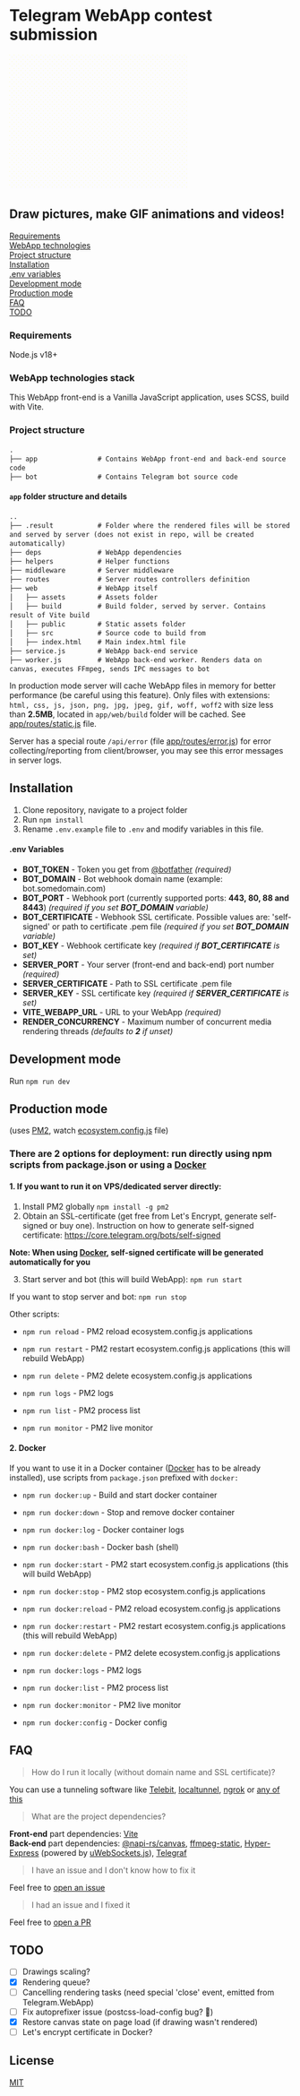 # Telegram WebApp contest submission

![GIF example](https://github.com/piliugin-anton/telegram-webapp-contest/blob/master/app/web/public/example.gif?raw=true)

## Draw pictures, make GIF animations and videos!

[Requirements](#requirements)  
[WebApp technologies](#webapp-technologies)  
[Project structure](#project-structure)  
[Installation](#installation)  
[.env variables](#env-variables)  
[Development mode](#development-mode)  
[Production mode](#production-mode)  
[FAQ](#faq)  
[TODO](#todo)  

### Requirements

Node.js v18+

### WebApp technologies stack

This WebApp front-end is a Vanilla JavaScript application, uses SCSS, build with Vite.  

### Project structure
    .
    ├── app               # Contains WebApp front-end and back-end source code
    ├── bot               # Contains Telegram bot source code

#### `app` folder structure and details
    ..
    ├── .result           # Folder where the rendered files will be stored and served by server (does not exist in repo, will be created automatically)
    ├── deps              # WebApp dependencies
    ├── helpers           # Helper functions
    ├── middleware        # Server middleware
    ├── routes            # Server routes controllers definition
    ├── web               # WebApp itself
    │   ├── assets        # Assets folder
    │   ├── build         # Build folder, served by server. Contains result of Vite build
    │   ├── public        # Static assets folder
    │   ├── src           # Source code to build from
    │   ├── index.html    # Main index.html file
    ├── service.js        # WebApp back-end service
    ├── worker.js         # WebApp back-end worker. Renders data on canvas, executes FFmpeg, sends IPC messages to bot

In production mode server will cache WebApp files in memory for better performance (be careful using this feature). Only files with extensions: `html, css, js, json, png, jpg, jpeg, gif, woff, woff2` with size less than **2.5MB**, located in `app/web/build` folder will be cached. See [app/routes/static.js](app/routes/static.js) file.  

Server has a special route `/api/error` (file [app/routes/error.js](./app/routes/error.js)) for error collecting/reporting from client/browser, you may see this error messages in server logs.

## Installation

1. Clone repository, navigate to a project folder
2. Run `npm install`
3. Rename `.env.example` file to `.env` and modify variables in this file.

#### .env Variables

- **BOT_TOKEN** - Token you get from [@botfather](https://t.me/botfather) *(required)*
- **BOT_DOMAIN** - Bot webhook domain name (example: bot.somedomain.com)
- **BOT_PORT** - Webhook port (currently supported ports: **443, 80, 88 and 8443**) *(required if you set **BOT_DOMAIN** variable)*
- **BOT_CERTIFICATE** - Webhook SSL certificate. Possible values are: 'self-signed' or path to certificate .pem file *(required if you set **BOT_DOMAIN** variable)*
- **BOT_KEY** - Webhook certificate key *(required if **BOT_CERTIFICATE** is set)*
- **SERVER_PORT** - Your server (front-end and back-end) port number *(required)*
- **SERVER_CERTIFICATE** - Path to SSL certificate .pem file
- **SERVER_KEY** - SSL certificate key *(required if **SERVER_CERTIFICATE** is set)*
- **VITE_WEBAPP_URL** - URL to your WebApp *(required)*
- **RENDER_CONCURRENCY** - Maximum number of concurrent media rendering threads *(defaults to **2** if unset)*

## Development mode

Run ```npm run dev```  


## Production mode  

(uses [PM2](https://pm2.keymetrics.io/), watch [ecosystem.config.js](./ecosystem.config.js) file)

### There are 2 options for deployment: run directly using npm scripts from package.json or using a [Docker](#2-docker)

#### 1. If you want to run it on VPS/dedicated server directly:

1. Install PM2 globally ```npm install -g pm2```
2. Obtain an SSL-certificate (get free from Let's Encrypt, generate self-signed or buy one). Instruction on how to generate self-signed certificate: https://core.telegram.org/bots/self-signed   

**Note: When using [Docker](#2-docker), self-signed certificate will be generated automatically for you**  

3. Start server and bot (this will build WebApp): ```npm run start```

If you want to stop server and bot: ```npm run stop```

Other scripts:  

 - ```npm run reload``` - PM2 reload ecosystem.config.js applications

 - ```npm run restart``` - PM2 restart ecosystem.config.js applications (this will rebuild WebApp)

 - ```npm run delete``` - PM2 delete ecosystem.config.js applications

 - ```npm run logs``` - PM2 logs

 - ```npm run list``` - PM2 process list

 - ```npm run monitor``` - PM2 live monitor

#### 2. Docker

If you want to use it in a Docker container ([Docker](https://www.docker.com) has to be already installed), use scripts from `package.json` prefixed with `docker:`

 - ```npm run docker:up``` - Build and start docker container

 - ```npm run docker:down``` - Stop and remove docker container

 - ```npm run docker:log``` - Docker container logs

 - ```npm run docker:bash``` - Docker bash (shell)

 - ```npm run docker:start``` - PM2 start ecosystem.config.js applications (this will build WebApp)

 - ```npm run docker:stop``` - PM2 stop ecosystem.config.js applications

 - ```npm run docker:reload``` - PM2 reload ecosystem.config.js applications

 - ```npm run docker:restart``` - PM2 restart ecosystem.config.js applications (this will rebuild WebApp)

 - ```npm run docker:delete``` - PM2 delete ecosystem.config.js applications

 - ```npm run docker:logs``` - PM2 logs

 - ```npm run docker:list``` - PM2 process list

 - ```npm run docker:monitor``` - PM2 live monitor

 - ```npm run docker:config``` - Docker config  


## FAQ

> How do I run it locally (without domain name and SSL certificate)?  

You can use a tunneling software like [Telebit](https://telebit.cloud), [localtunnel](https://github.com/localtunnel/localtunnel), [ngrok](https://ngrok.com) or [any of this](https://github.com/anderspitman/awesome-tunneling#open-source-at-least-with-a-reasonably-permissive-license)  


> What are the project dependencies?  

**Front-end** part dependencies: [Vite](https://vitejs.dev/)  
**Back-end** part dependencies: [@napi-rs/canvas](https://www.npmjs.com/package/@napi-rs/canvas), [ffmpeg-static](https://www.npmjs.com/package/ffmpeg-static), [Hyper-Express](https://www.npmjs.com/package/hyper-express) (powered by [uWebSockets.js](https://github.com/uNetworking/uWebSockets.js)), [Telegraf](https://github.com/telegraf/telegraf)  


> I have an issue and I don't know how to fix it

Feel free to [open an issue](https://github.com/piliugin-anton/telegram-webapp-contest/issues/new)  


> I had an issue and I fixed it

Feel free to [open a PR](https://github.com/piliugin-anton/telegram-webapp-contest/compare)  


## TODO

- [ ] Drawings scaling?
- [x] Rendering queue?
- [ ] Cancelling rendering tasks (need special 'close' event, emitted from Telegram.WebApp)
- [ ] Fix autoprefixer issue (postcss-load-config bug? 🤔)
- [x] Restore canvas state on page load (if drawing wasn't rendered)
- [ ] Let's encrypt certificate in Docker?

## License
[MIT](./LICENSE)
